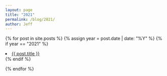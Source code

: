 ```yaml
---
layout: page
title: "2021"
permalink: /blog/2021/
author: Jeff
---
```

{% for post in site.posts %}
  {% assign year = post.date | date: "%Y" %}
  {% if year == "2021" %}
  <li><a href="{{ post.url }}">{{ post.title }}</a></li>    
  {% endif %}
  
{% endfor %}
